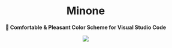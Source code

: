 <div align="center">
<h1>Minone</h1>
<b>🌻 Comfortable & Pleasant Color Scheme for Visual Studio Code</b>
</div>

<p align="center">
  <img src="https://github.com/MiguelRAvila/Minone/blob/master/images/Head.png">
</p>
